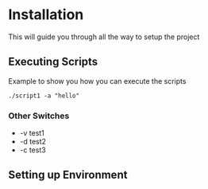# Installation
This will guide you through all the way to setup the project
## Executing Scripts
Example to show you how you can execute the scripts
```
./script1 -a "hello"
```
### Other Switches
* -v test1
* -d test2
* -c test3
## Setting up Environment
